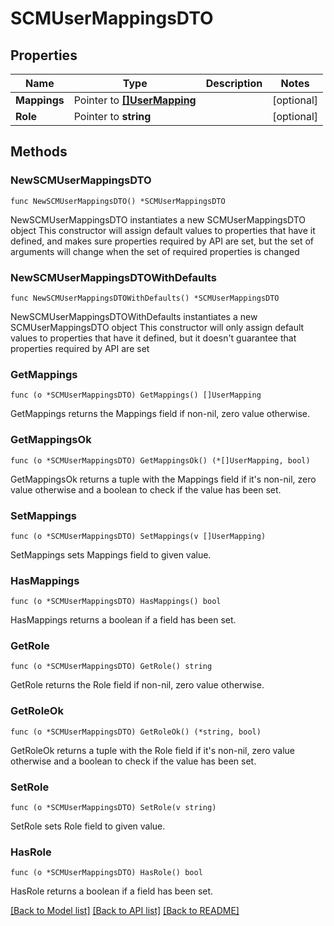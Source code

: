 # SCMUserMappingsDTO

## Properties

Name | Type | Description | Notes
------------ | ------------- | ------------- | -------------
**Mappings** | Pointer to [**[]UserMapping**](UserMapping.md) |  | [optional] 
**Role** | Pointer to **string** |  | [optional] 

## Methods

### NewSCMUserMappingsDTO

`func NewSCMUserMappingsDTO() *SCMUserMappingsDTO`

NewSCMUserMappingsDTO instantiates a new SCMUserMappingsDTO object
This constructor will assign default values to properties that have it defined,
and makes sure properties required by API are set, but the set of arguments
will change when the set of required properties is changed

### NewSCMUserMappingsDTOWithDefaults

`func NewSCMUserMappingsDTOWithDefaults() *SCMUserMappingsDTO`

NewSCMUserMappingsDTOWithDefaults instantiates a new SCMUserMappingsDTO object
This constructor will only assign default values to properties that have it defined,
but it doesn't guarantee that properties required by API are set

### GetMappings

`func (o *SCMUserMappingsDTO) GetMappings() []UserMapping`

GetMappings returns the Mappings field if non-nil, zero value otherwise.

### GetMappingsOk

`func (o *SCMUserMappingsDTO) GetMappingsOk() (*[]UserMapping, bool)`

GetMappingsOk returns a tuple with the Mappings field if it's non-nil, zero value otherwise
and a boolean to check if the value has been set.

### SetMappings

`func (o *SCMUserMappingsDTO) SetMappings(v []UserMapping)`

SetMappings sets Mappings field to given value.

### HasMappings

`func (o *SCMUserMappingsDTO) HasMappings() bool`

HasMappings returns a boolean if a field has been set.

### GetRole

`func (o *SCMUserMappingsDTO) GetRole() string`

GetRole returns the Role field if non-nil, zero value otherwise.

### GetRoleOk

`func (o *SCMUserMappingsDTO) GetRoleOk() (*string, bool)`

GetRoleOk returns a tuple with the Role field if it's non-nil, zero value otherwise
and a boolean to check if the value has been set.

### SetRole

`func (o *SCMUserMappingsDTO) SetRole(v string)`

SetRole sets Role field to given value.

### HasRole

`func (o *SCMUserMappingsDTO) HasRole() bool`

HasRole returns a boolean if a field has been set.


[[Back to Model list]](../README.md#documentation-for-models) [[Back to API list]](../README.md#documentation-for-api-endpoints) [[Back to README]](../README.md)


